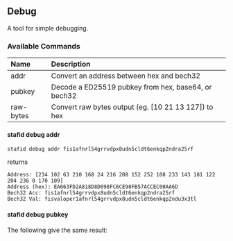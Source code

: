 ## Debug
A tool for simple debugging.

### Available Commands

|Name   |Description   |
| :------------ | :------------ |
|addr   |Convert an address between hex and bech32    |
|pubkey   |Decode a ED25519 pubkey from hex, base64, or bech32    |
|raw-bytes   |Convert raw bytes output (eg. [10 21 13 127]) to hex    |

#### stafid debug addr
```
stafid debug addr fis1afnrl54grrvdpx8udn5cldt6enkqp2ndra25rf
```
returns
```
Address: [234 102 63 210 168 24 216 208 152 252 108 233 143 181 122 204 236 0 170 109]
Address (hex): EA663FD2A818D8D098FC6CE98FB57ACCEC00AA6D
Bech32 Acc: fis1afnrl54grrvdpx8udn5cldt6enkqp2ndra25rf
Bech32 Val: fisvaloper1afnrl54grrvdpx8udn5cldt6enkqp2ndu3x3tl
```

#### stafid debug pubkey
The following give the same result:
```
```